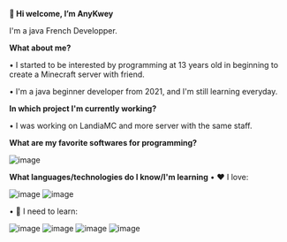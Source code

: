 **👋 Hi welcome, I’m AnyKwey**

I'm a java French Developper.


**What about me?**

  • I started to be interested by programming at 13 years old in beginning to create a Minecraft server with friend.
  
  • I'm a java beginner developer from 2021, and I'm still learning everyday.

**In which project I'm currently working?**

  • I was working on LandiaMC and more server with the same staff.

**What are my favorite softwares for programming?**

![image](https://github.com/user-attachments/assets/74f7c47a-074c-4aa9-9772-886102fb96d5)

**What languages/technologies do I know/I'm learning**
  • ❤️ I love:
  
![image](https://github.com/user-attachments/assets/b493a189-4912-49cf-b727-03cbc99febc6) ![image](https://github.com/user-attachments/assets/b0530386-019c-4417-a6de-20908a0a9fe4)


  • 🔨 I need to learn:
  
![image](https://github.com/user-attachments/assets/34bb6fb2-4a9d-49be-9e3d-9a54a62746fa) ![image](https://github.com/user-attachments/assets/170531fb-9c2b-4017-ab2d-4be143168ddd) ![image](https://github.com/user-attachments/assets/32e5dfc0-0f95-4909-b5f4-8c585321f490) ![image](https://github.com/user-attachments/assets/4bcf50ba-233a-41ad-8eb6-c1e1a43c5f54)






<!---
AnyKwey/AnyKwey is a ✨ special ✨ repository because its `README.md` (this file) appears on your GitHub profile.
You can click the Preview link to take a look at your changes.
--->
